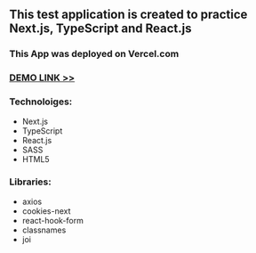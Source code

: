 ## This test application is created to practice Next.js, TypeScript and React.js

### This App was deployed on Vercel.com
### [DEMO LINK >>](https://next-js-test-project-chi.vercel.app/)

### Technoloiges:
- Next.js
- TypeScript
- React.js
- SASS
- HTML5

### Libraries:
- axios
- cookies-next
- react-hook-form
- classnames
- joi
